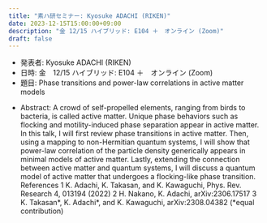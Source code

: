 ```yaml
---
title: "素ハ研セミナー: Kyosuke ADACHI (RIKEN)"
date: 2023-12-15T15:00:00+09:00
description: "金 12/15 ハイブリッド: E104 ＋　オンライン (Zoom)"
draft: false
---
```


- 発表者:
Kyosuke ADACHI (RIKEN)
- 日時:
金　12/15 ハイブリッド: E104 ＋　オンライン (Zoom)
- 題目: 
Phase transitions and power-law correlations in active matter models

<!--more-->

- Abstract:
 A crowd of self-propelled elements, ranging from birds to bacteria, is called active matter. Unique phase behaviors such as flocking and motility-induced phase separation appear in active matter. In this talk, I will first review phase transitions in active matter. Then, using a mapping to non-Hermitian quantum systems, I will show that power-law correlation of the particle density generically appears in minimal models of active matter. Lastly, extending the connection between active matter and quantum systems, I will discuss a quantum model of active matter that undergoes a flocking-like phase transition.
References
1 K. Adachi, K. Takasan, and K. Kawaguchi, Phys. Rev. Research 4, 013194 (2022)
2 H. Nakano, K. Adachi, arXiv:2306.17517
3 K. Takasan*, K. Adachi*, and K. Kawaguchi, arXiv:2308.04382 (*equal contribution)


